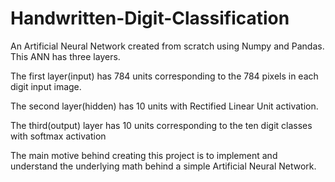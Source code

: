# Handwritten-Digit-Classification
An Artificial Neural Network created from scratch using Numpy and Pandas.
This ANN has three layers.

The first layer(input) has 784 units corresponding to the 784 pixels in each digit input image.

The second layer(hidden) has 10 units with Rectified Linear Unit activation.

The third(output) layer has 10 units corresponding to the ten digit classes with softmax activation


The main motive behind creating this project is to implement and understand the underlying math behind a simple Artificial Neural Network.



